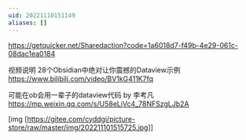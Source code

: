 ```yaml
---
uid: 20221110151149
aliases: []
---
```

https://getquicker.net/Sharedaction?code=1a6018d7-f49b-4e29-061c-08dac1ea0184

视频说明 28个Obsidian中绝对让你震撼的Dataview示例
https://www.bilibili.com/video/BV1kG411K7fq

可能在ob会用一辈子的dataview代码 by 李考凡
https://mp.weixin.qq.com/s/U58eLjVc4_78NFSzgLJb2A

[img [https://gitee.com/cyddgi/picture-store/raw/master/img/202211101515725.jpg]]